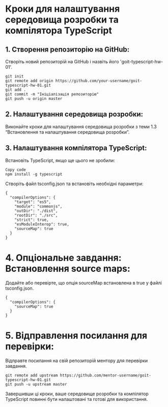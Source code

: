 # Кроки для налаштування середовища розробки та компілятора TypeScript

## 1. Створення репозиторію на GitHub:

Створіть новий репозиторій на GitHub і назвіть його 'goit-typescript-hw-01'.

```
git init
git remote add origin https://github.com/your-username/goit-typescript-hw-01.git
git add .
git commit -m "Ініціалізація репозиторію"
git push -u origin master
```

## 2. Налаштування середовища розробки:
Виконайте кроки для налаштування середовища розробки з теми 1.3 “Встановлення та налаштування середовища розробки”.

## 3. Налаштування компілятора TypeScript:
Встановіть TypeScript, якщо ще цього не зробили:

```
Copy code
npm install -g typescript
```
Створіть файл tsconfig.json та встановіть необхідні параметри:

```
{
  "compilerOptions": {
    "target": "es5",
    "module": "commonjs",
    "outDir": "./dist",
    "rootDir": "./src",
    "strict": true,
    "esModuleInterop": true,
    "sourceMap": true
  }
}
```
# 4. Опціональне завдання: Встановлення source maps:
Додайте або перевірте, що опція sourceMap встановлена в true у файлі tsconfig.json.

```
{
  "compilerOptions": {
    "sourceMap": true
  }
}
```
# 5. Відправлення посилання для перевірки:
Відправте посилання на свій репозиторій ментору для перевірки завдання.

```
git remote add upstream https://github.com/mentor-username/goit-typescript-hw-01.git
git push -u upstream master
```
Завершивши ці кроки, ваше середовище розробки та компілятор TypeScript повинні бути налаштовані та готові для використання.

